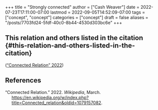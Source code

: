 +++
title = "Strongly connected"
author = ["Cash Weaver"]
date = 2022-07-23T17:11:00-07:00
lastmod = 2022-09-05T14:52:09-07:00
tags = ["concept", "concept"]
categories = ["concept"]
draft = false
aliases = "/posts/7703fd24-5fdf-40c0-8b44-4530d303bc6e"
+++

## This relation and others listed in the citation {#this-relation-and-others-listed-in-the-citation}

(<a href="#citeproc_bib_item_1">“Connected Relation” 2022</a>)

## References

<style>.csl-entry{text-indent: -1.5em; margin-left: 1.5em;}</style><div class="csl-bib-body">
  <div class="csl-entry"><a id="citeproc_bib_item_1"></a>“Connected Relation.” 2022. <i>Wikipedia</i>, March. <a href="https://en.wikipedia.org/w/index.php?title=Connected_relation&oldid=1079157082">https://en.wikipedia.org/w/index.php?title=Connected_relation&#38;oldid=1079157082</a>.</div>
</div>
